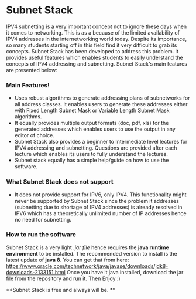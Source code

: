 # Subnet Stack


IPV4 subnetting is a very important concept not to ignore these days when it comes to networking. This is as a because of the limited availability of IPV4 addresses in the internetworking world today. 
Despite its importance, so many students starting off in this field find it very difficult to grab its concepts.
    Subnet Stack has been developed to address this problem. It provides useful features which enables students to easily understand the concepts of IPV4 addressing and subnetting.
Subnet Stack's main features are presented below:

### Main Features!

  - Uses robust algorithms to generate addressing plans of subnetworks for all address classes. It enables users to generate these addresses either with Fixed Length Subnet Mask or Variable Length Subnet Mask algorithms.
  - It equally provides multiple output formats (doc, pdf, xls) for the generated addresses which enables users to use the output in any editor of choice.
  - Subnet Stack also provides a beginner to Intermediate level lectures for IPV4 addressing and subnetting. Questions are provided after each lecture which enables its users to fully understand the lectures.
  - Subnet stack equally has a simple help/guide on how to use the software.
  

### What Subnet Stack does not support
  - It does not provide support for IPV6, only IPV4. This functionality might never be supported by Subnet Stack since the problem it addresses (subnetting due to shortage of IPV4 addresses) is already resolved in IPV6 which has a theoretically unlimited number of IP addresses hence no need for subnetting.


### How to run the software
Subnet Stack is a very light *.jar file* hence requires the **java runtime environment** to be installed. The recommended version to install is the latest update of **java 8**. You can get that from here: https://www.oracle.com/technetwork/java/javase/downloads/jdk8-downloads-2133151.html
Once you have it java installed, download the jar file from the repository and run it. Then Enjoy :)


**Subnet Stack is free and always will be. **
